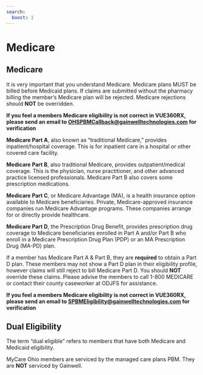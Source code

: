 ```yaml
---
search:
  boost: 1
---
```


# Medicare

## Medicare

It is very important that you understand Medicare.  Medicare plans MUST be billed before Medicaid plans. If claims are submitted without the pharmacy billing the member’s Medicare plan will be rejected.  Medicare rejections should **NOT** be overridden.   

**If you feel a members Medicare eligibility is not correct in VUE360RX, please send an email to OHSPBMCallback@gainwelltechnologies.com for verification** 

**Medicare Part A**, also known as “traditional Medicare,” provides inpatient/hospital coverage. This is for inpatient care in a hospital or other covered care facility. 

**Medicare Part B**, also traditional Medicare, provides outpatient/medical coverage. This is the physician, nurse practitioner, and other advanced practice licensed professionals.  Medicare Part B also covers some prescription medications.  

**Medicare Part C**, or Medicare Advantage (MA), is a health insurance option available to Medicare beneficiaries. Private, Medicare-approved insurance companies run Medicare Advantage programs. These companies arrange for or directly provide healthcare. 

**Medicare Part D**, the Prescription Drug Benefit, provides prescription drug coverage to Medicare beneficiaries enrolled in Part A and/or Part B who enroll in a Medicare Prescription Drug Plan (PDP) or an MA Prescription Drug (MA-PD) plan. 

If a member has Medicare Part A & Part B, they are **required** to obtain a Part D plan.  These members may not show a Part D plan in their eligibility profile, however claims will still reject to bill Medicare Part D. You should **NOT** override these claims.  Please advise the members to call 1-800 MEDICARE or contact their county caseworker at ODJFS for assistance.   

**If you feel a members Medicare eligibility is not correct in VUE360RX, please send an email to SPBMEligibility@gainwelltechnologies.com for verification** 

## Dual Eligibility

The term “dual eligible” refers to members that have both Medicare and Medicaid eligibility.   

MyCare Ohio members are serviced by the managed care plans PBM. They are **NOT** serviced by Gainwell. 
